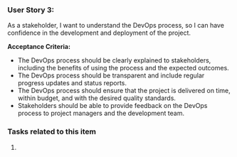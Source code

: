 ### User Story 3:
As a stakeholder, I want to understand the DevOps process, so I can have confidence in the development and deployment of the project.

**Acceptance Criteria:**

- The DevOps process should be clearly explained to stakeholders, including the benefits of using the process and the expected outcomes.
- The DevOps process should be transparent and include regular progress updates and status reports.
- The DevOps process should ensure that the project is delivered on time, within budget, and with the desired quality standards.
- Stakeholders should be able to provide feedback on the DevOps process to project managers and the development team.

### Tasks related to this item

1. 